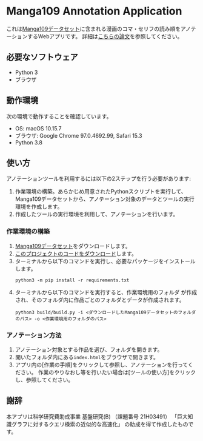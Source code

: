 # Manga109 Annotation Application
これは[Manga109データセット](http://www.manga109.org/ja/index.html)に含まれる漫画のコマ・セリフの読み順をアノテーションするWebアプリです。
詳細は[こちらの論文](https://drive.google.com/file/d/1mIA6n2XiCl_GKNDYOi7GDN2uMRUAEzEc/view)を参照してください。

## 必要なソフトウェア
- Python 3
- ブラウザ

## 動作環境
次の環境で動作することを確認しています。
- OS: macOS 10.15.7
- ブラウザ: Google Chrome 97.0.4692.99, Safari 15.3
- Python 3.8

## 使い方
アノテーションツールを利用するには以下の2ステップを行う必要があります:
1. 作業環境の構築。あらかじめ用意されたPythonスクリプトを実行して、Manga109データセットから、アノテーション対象のデータとツールの実行環境を作成します。
1. 作成したツールの実行環境を利用して、アノテーションを行います。

### 作業環境の構築
1. [Manga109データセット](http://www.manga109.org/ja/download.html)をダウンロードします。
1. [このプロジェクトのコードをダウンロード](https://github.com/mu-perori/Manga109_AnnotationApp/releases)します。
1. ターミナルから以下のコマンドを実行し、必要なパッケージをインストールします。
   ```
   python3 -m pip install -r requirements.txt
   ```
1. ターミナルから以下のコマンドを実行すると、作業環境用のフォルダ
が作成され、そのフォルダ内に作品ごとのフォルダとデータが作成されます。
   ```
   python3 build/build.py -i <ダウンロードしたManga109データセットのフォルダのパス> -o <作業環境用のフォルダのパス>
   ```

### アノテーション方法
1. アノテーション対象とする作品を選び、フォルダを開きます。
1. 開いたフォルダ内にある`index.html`をブラウザで開きます。
1. アプリ内の[作業の手順]をクリックして参照し、アノテーションを行ってください。
   作業のやりなおし等を行いたい場合は[ツールの使い方]をクリックし、参照してください。

## 謝辞
本アプリは科学研究費助成事業 基盤研究(B) （課題番号 21H03491）
「巨大知識グラフに対するクエリ検索の近似的な高速化」
の助成を得て作成したものです。
